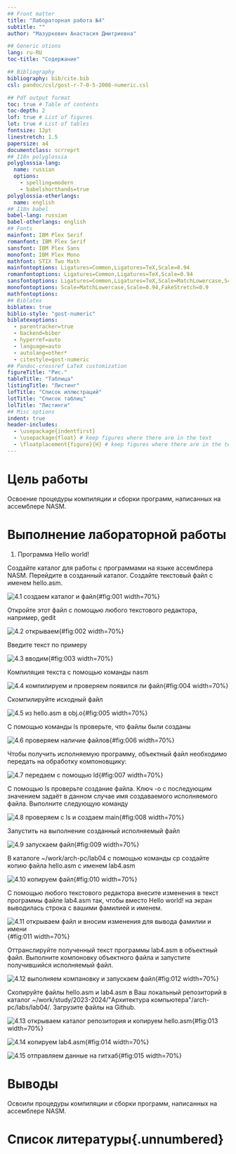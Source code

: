 ```yaml
---
## Front matter
title: "Лабораторная работа №4"
subtitle: ""
author: "Мазуркевич Анастасия Дмитриевна"

## Generic otions
lang: ru-RU
toc-title: "Содержание"

## Bibliography
bibliography: bib/cite.bib
csl: pandoc/csl/gost-r-7-0-5-2008-numeric.csl

## Pdf output format
toc: true # Table of contents
toc-depth: 2
lof: true # List of figures
lot: true # List of tables
fontsize: 12pt
linestretch: 1.5
papersize: a4
documentclass: scrreprt
## I18n polyglossia
polyglossia-lang:
  name: russian
  options:
	- spelling=modern
	- babelshorthands=true
polyglossia-otherlangs:
  name: english
## I18n babel
babel-lang: russian
babel-otherlangs: english
## Fonts
mainfont: IBM Plex Serif
romanfont: IBM Plex Serif
sansfont: IBM Plex Sans
monofont: IBM Plex Mono
mathfont: STIX Two Math
mainfontoptions: Ligatures=Common,Ligatures=TeX,Scale=0.94
romanfontoptions: Ligatures=Common,Ligatures=TeX,Scale=0.94
sansfontoptions: Ligatures=Common,Ligatures=TeX,Scale=MatchLowercase,Scale=0.94
monofontoptions: Scale=MatchLowercase,Scale=0.94,FakeStretch=0.9
mathfontoptions:
## Biblatex
biblatex: true
biblio-style: "gost-numeric"
biblatexoptions:
  - parentracker=true
  - backend=biber
  - hyperref=auto
  - language=auto
  - autolang=other*
  - citestyle=gost-numeric
## Pandoc-crossref LaTeX customization
figureTitle: "Рис."
tableTitle: "Таблица"
listingTitle: "Листинг"
lofTitle: "Список иллюстраций"
lotTitle: "Список таблиц"
lolTitle: "Листинги"
## Misc options
indent: true
header-includes:
  - \usepackage{indentfirst}
  - \usepackage{float} # keep figures where there are in the text
  - \floatplacement{figure}{H} # keep figures where there are in the text
---
```


# Цель работы

Освоение процедуры компиляции и сборки программ, написанных на ассемблере NASM.


# Выполнение лабораторной работы

1. Программа Hello world!

Создайте каталог для работы с программами на языке ассемблера NASM. Перейдите в созданный каталог. Создайте текстовый файл с именем hello.asm.

![4.1 создаем каталог и файл](image/4.1.jpg){#fig:001 width=70%}

Откройте этот файл с помощью любого текстового редактора, например, gedit

![4.2 открываем](image/4.2.jpg){#fig:002 width=70%}

Введите текст по примеру

![4.3 вводим](image/4.3.jpg){#fig:003 width=70%}

Компиляция текста с помощью команды nasm

![4.4 компилируем и проверяем появился ли файл](image/4.4.jpg){#fig:004 width=70%}

Скомпилируйте исходный файл

![4.5 из hello.asm в obj.o](image/4.5.jpg){#fig:005 width=70%}

С помощью команды ls проверьте, что файлы были созданы

![4.6 проверяем наличие файлов](image/4.6.jpg){#fig:006 width=70%}

Чтобы получить исполняемую программу, объектный файл необходимо передать на обработку компоновщику:

![4.7 передаем с помощью ld](image/4.7.jpg){#fig:007 width=70%}

С помощью ls проверьте создание файла. Ключ -o с последующим значением задаёт в данном случае имя создаваемого исполняемого файла.
Выполните следующую команду

![4.8 проверяем с ls и создаем main](image/4.8.jpg){#fig:008 width=70%}

Запустить на выполнение созданный исполняемый файл

![4.9 запускаем файл](image/4.9.jpg){#fig:009 width=70%}

В каталоге ~/work/arch-pc/lab04 с помощью команды cp создайте копию файла hello.asm с именем lab4.asm

![4.10 копируем файл](image/4.10.jpg){#fig:010 width=70%}

С помощью любого текстового редактора внесите изменения в текст программы файле lab4.asm так, чтобы вместо Hello world! на экран выводилась строка с вашими
фамилией и именем.

![4.11 открываем файл и вносим изменения для вывода фамилии и имени](image/4.11.jpg){#fig:011 width=70%}

Оттранслируйте полученный текст программы lab4.asm в объектный файл. Выполните компоновку объектного файла и запустите получившийся исполняемый файл.

![4.12 выполняем компановку и запускаем файл](image/4.12.jpg){#fig:012 width=70%}

Скопируйте файлы hello.asm и lab4.asm в Ваш локальный репозиторий в каталог ~/work/study/2023-2024/"Архитектура компьютера"/arch-pc/labs/lab04/.
Загрузите файлы на Github.

![4.13 открываем каталог репозитория и копируем hello.asm](image/4.13.jpg){#fig:013 width=70%}

![4.14 копируем lab4.asm](image/4.14.jpg){#fig:014 width=70%}

![4.15 отправляем данные на гитхаб](image/4.16.jpg){#fig:015 width=70%}

# Выводы

Освоили процедуры компиляции и сборки программ, написанных на ассемблере NASM.

# Список литературы{.unnumbered}


